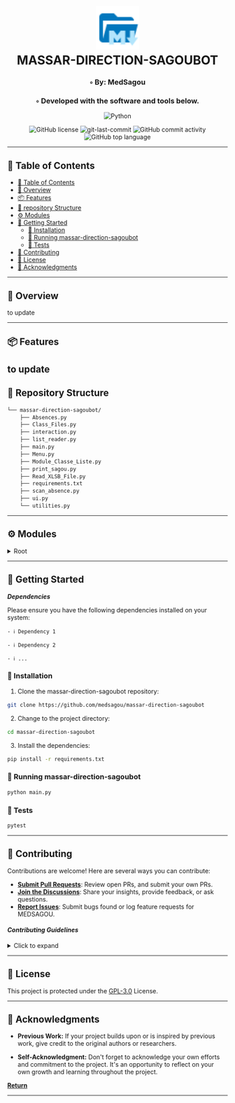 <div align="center">
<h1 align="center">
<img src="https://raw.githubusercontent.com/PKief/vscode-material-icon-theme/ec559a9f6bfd399b82bb44393651661b08aaf7ba/icons/folder-markdown-open.svg" width="100" />
<br>MASSAR-DIRECTION-SAGOUBOT</h1>
<h3>◦ By: MedSagou</h3>
<h3>◦ Developed with the software and tools below.</h3>

<p align="center">
<img src="https://img.shields.io/badge/Python-3776AB.svg?style=flat-square&logo=Python&logoColor=white" alt="Python" />
</p>
<img src="https://img.shields.io/github/license/medsagou/massar-direction-sagoubot?style=flat-square&color=5D6D7E" alt="GitHub license" />
<img src="https://img.shields.io/github/last-commit/medsagou/massar-direction-sagoubot?style=flat-square&color=5D6D7E" alt="git-last-commit" />
<img src="https://img.shields.io/github/commit-activity/m/medsagou/massar-direction-sagoubot?style=flat-square&color=5D6D7E" alt="GitHub commit activity" />
<img src="https://img.shields.io/github/languages/top/medsagou/massar-direction-sagoubot?style=flat-square&color=5D6D7E" alt="GitHub top language" />
</div>

---

## 📖 Table of Contents
- [📖 Table of Contents](#-table-of-contents)
- [📍 Overview](#-overview)
- [📦 Features](#-features)
- [📂 repository Structure](#-repository-structure)
- [⚙️ Modules](#modules)
- [🚀 Getting Started](#-getting-started)
    - [🔧 Installation](#-installation)
    - [🤖 Running massar-direction-sagoubot](#-running-massar-direction-sagoubot)
    - [🧪 Tests](#-tests)
- [🤝 Contributing](#-contributing)
- [📄 License](#-license)
- [👏 Acknowledgments](#-acknowledgments)

---


## 📍 Overview

to update

---

## 📦 Features


to update
---


## 📂 Repository Structure

```sh
└── massar-direction-sagoubot/
    ├── Absences.py
    ├── Class_Files.py
    ├── interaction.py
    ├── list_reader.py
    ├── main.py
    ├── Menu.py
    ├── Module_Classe_Liste.py
    ├── print_sagou.py
    ├── Read_XLSB_File.py
    ├── requirements.txt
    ├── scan_absence.py
    ├── ui.py
    └── utilities.py

```

---


## ⚙️ Modules

<details closed><summary>Root</summary>

| File                                                                                                             | Summary                   |
| ---                                                                                                              |---------------------------|
                                                        |
| [Absences.py](https://github.com/medsagou/massar-direction-sagoubot/blob/main/Absences.py)                       | The "Absences.py" code contains a class called "Absence" that represents a page on a website where absences are recorded. It has methods for navigating to the page and filling in absences for each class and student. The class uses Selenium WebDriver to interact with the webpage and locate elements to input the absences. The code also imports other modules and files, such as "print_sagou.py" and "scan_absence.py", to perform additional tasks related to the absences.                                                                                                                                                                                     |
| [Class_Files.py](https://github.com/medsagou/massar-direction-sagoubot/blob/main/Class_Files.py)                 | The code in Class_Files.py defines two classes: C_Dossier and C_File. C_Dossier class provides functions to work with directories, such as getting the current directory, checking if a directory exists, changing the directory, and creating a new directory.C_File class provides functions to work with files, such as checking if a file exists and specifying the name of a file.                                                                                                                                                                                                                                                                                   |
| [interaction.py](https://github.com/medsagou/massar-direction-sagoubot/blob/main/interaction.py)                 | The code above is part of a Python project called "massar-direction-sagoubot". It includes a class called "Massar_Direction_Sagou" that serves as the main interaction with the Massar website. The class has methods for initializing the driver, opening the website, navigating to the list page, filling in the username and password fields, submitting the login form, and checking for login errors. There are also methods for closing the browser tab, exiting the program, and executing the main interaction sequence.The code uses the Selenium library to automate the browser actions and the dotenv library to load environment variables from a.env file. |
| [interaction.py](https://github.com/medsagou/massar-direction-sagoubot/blob/main/interaction.py)                 | to update  |
| [list_reader.py](https://github.com/medsagou/massar-direction-sagoubot/blob/main/list_reader.py)                 | to update  |
| [main.py](https://github.com/medsagou/massar-direction-sagoubot/blob/main/main.py)                               | to update  |
| [Menu.py](https://github.com/medsagou/massar-direction-sagoubot/blob/main/Menu.py)                               | to update  |
| [Module_Classe_Liste.py](https://github.com/medsagou/massar-direction-sagoubot/blob/main/Module_Classe_Liste.py) | to update  |
| [print_sagou.py](https://github.com/medsagou/massar-direction-sagoubot/blob/main/print_sagou.py)                 | to update  |
| [Read_XLSB_File.py](https://github.com/medsagou/massar-direction-sagoubot/blob/main/Read_XLSB_File.py)           | to update  |
| [scan_absence.py](https://github.com/medsagou/massar-direction-sagoubot/blob/main/scan_absence.py)               | to update  |
| [ui.py](https://github.com/medsagou/massar-direction-sagoubot/blob/main/ui.py)                                   | to update  |
| [utilities.py](https://github.com/medsagou/massar-direction-sagoubot/blob/main/utilities.py)                     | to update  |

</details>

---

## 🚀 Getting Started

***Dependencies***

Please ensure you have the following dependencies installed on your system:

`- ℹ️ Dependency 1`

`- ℹ️ Dependency 2`

`- ℹ️ ...`

### 🔧 Installation

1. Clone the massar-direction-sagoubot repository:
```sh
git clone https://github.com/medsagou/massar-direction-sagoubot
```

2. Change to the project directory:
```sh
cd massar-direction-sagoubot
```

3. Install the dependencies:
```sh
pip install -r requirements.txt
```

### 🤖 Running massar-direction-sagoubot

```sh
python main.py
```

### 🧪 Tests
```sh
pytest
```




---

## 🤝 Contributing

Contributions are welcome! Here are several ways you can contribute:

- **[Submit Pull Requests](https://github.com/medsagou/massar-direction-sagoubot/blob/main/CONTRIBUTING.md)**: Review open PRs, and submit your own PRs.
- **[Join the Discussions](https://github.com/medsagou/massar-direction-sagoubot/discussions)**: Share your insights, provide feedback, or ask questions.
- **[Report Issues](https://github.com/medsagou/massar-direction-sagoubot/issues)**: Submit bugs found or log feature requests for MEDSAGOU.

#### *Contributing Guidelines*

<details closed>
<summary>Click to expand</summary>

1. **Fork the Repository**: Start by forking the project repository to your GitHub account.
2. **Clone Locally**: Clone the forked repository to your local machine using a Git client.
   ```sh
   git clone <your-forked-repo-url>
   ```
3. **Create a New Branch**: Always work on a new branch, giving it a descriptive name.
   ```sh
   git checkout -b new-feature-x
   ```
4. **Make Your Changes**: Develop and test your changes locally.
5. **Commit Your Changes**: Commit with a clear and concise message describing your updates.
   ```sh
   git commit -m 'Implemented new feature x.'
   ```
6. **Push to GitHub**: Push the changes to your forked repository.
   ```sh
   git push origin new-feature-x
   ```
7. **Submit a Pull Request**: Create a PR against the original project repository. Clearly describe the changes and their motivations.

Once your PR is reviewed and approved, it will be merged into the main branch.

</details>

---

## 📄 License


This project is protected under the [GPL-3.0](https://choosealicense.com/licenses/gpl-3.0/) License.

---

## 👏 Acknowledgments

- **Previous Work:** If your project builds upon or is inspired by previous work, give credit to the original authors or researchers.

 - **Self-Acknowledgment:** Don't forget to acknowledge your own efforts and commitment to the project. It's an opportunity to reflect on your own growth and learning throughout the project.

[**Return**](#Top)

---

